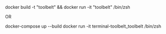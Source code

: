 docker build -t "toolbelt" && docker run -it "toolbelt" /bin/zsh

OR

docker-compose up --build
docker run -it terminal-toolbelt_toolbelt /bin/zsh
